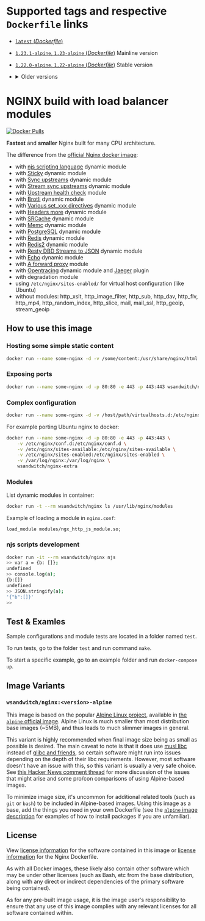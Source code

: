 # Supported tags and respective `Dockerfile` links

- [`latest` (*Dockerfile*)](https://github.com/wsandwitch/docker-nginx/blob/master/Dockerfile)
- [`1.23.1-alpine`, `1.23-alpine` (*Dockerfile*)](https://github.com/wsandwitch/docker-nginx/blob/v1.23.1/Dockerfile) Mainline version
- [`1.22.0-alpine`, `1.22-alpine` (*Dockerfile*)](https://github.com/wsandwitch/docker-nginx/blob/v1.22.0/Dockerfile) Stable version
- <details><summary>Older versions</summary>

  - [`1.21.6-alpine`, `1.21-alpine` (*Dockerfile*)](https://github.com/wsandwitch/docker-nginx/blob/v1.21.6/Dockerfile)
  - [`1.20.1-alpine`, `1.20-alpine` (*Dockerfile*)](https://github.com/wsandwitch/docker-nginx/blob/v1.20.1/Dockerfile)
  - [`1.19.10-alpine`, `1.19-alpine` (*Dockerfile*)](https://github.com/wsandwitch/docker-nginx/blob/v1.19.10/Dockerfile)
  - [`1.18.0-alpine`, `1.18-alpine` (*Dockerfile*)](https://github.com/wsandwitch/docker-nginx/blob/v1.18.0/Dockerfile)
  - [`1.17.10-alpine`, `1.17-alpine` (*Dockerfile*)](https://github.com/wsandwitch/docker-nginx/blob/v1.17.10/Dockerfile)
  - [`1.16.0-alpine`, `1.16-alpine` (*Dockerfile*)](https://github.com/wsandwitch/docker-nginx/blob/v1.16.0/Dockerfile)
  - [`1.15.12-alpine`, `1.15-alpine` (*Dockerfile*)](https://github.com/wsandwitch/docker-nginx/blob/v1.15.12/Dockerfile)
  - [`1.14.2-alpine`, `1.14-alpine` (*Dockerfile*)](https://github.com/wsandwitch/docker-nginx/blob/v1.14.2/Dockerfile)
</details>

# NGINX build with load balancer modules
[![Docker Pulls](https://img.shields.io/docker/pulls/wsandwitch/nginx.svg)](https://hub.docker.com/r/wsandwitch/nginx/)

**Fastest** and **smaller** Nginx built for many CPU architecture.

The difference from the [official Nginx docker image](https://hub.docker.com/_/nginx):

- with [njs scripting language](http://nginx.org/en/docs/njs/) dynamic module
- with [Sticky](https://github.com/levonet/nginx-sticky-module-ng) dynamic module
- with [Sync upstreams](https://github.com/weibocom/nginx-upsync-module#readme) dynamic module
- with [Stream sync upstreams](https://github.com/xiaokai-wang/nginx-stream-upsync-module#readme) dynamic module
- with [Upstream health check](https://github.com/2Fast2BCn/nginx_upstream_check_module#readme) module
- with [Brotli](https://github.com/google/ngx_brotli#readme) dynamic module
- with [Various set_xxx directives](https://github.com/openresty/set-misc-nginx-module#readme) dynamic module
- with [Headers more](https://github.com/openresty/headers-more-nginx-module#readme) dynamic module
- with [SRCache](https://github.com/openresty/srcache-nginx-module) dynamic module
- with [Memc](https://github.com/openresty/memc-nginx-module) dynamic module
- with [PostgreSQL](https://github.com/openresty/ngx_postgres) dynamic module
- with [Redis](https://www.nginx.com/resources/wiki/modules/redis/) dynamic module
- with [Redis2](https://github.com/openresty/redis2-nginx-module) dynamic module
- with [Resty DBD Streams to JSON](https://github.com/openresty/rds-json-nginx-module) dynamic module
- with [Echo](https://github.com/openresty/echo-nginx-module) dynamic module
- with [A forward proxy](https://github.com/chobits/ngx_http_proxy_connect_module) module
- with [Opentracing](https://github.com/opentracing-contrib/nginx-opentracing) dynamic module
  and [Jaeger](https://github.com/jaegertracing/jaeger-client-cpp) plugin
- with degradation module
- using `/etc/nginx/sites-enabled/` for virtual host configuration (like Ubuntu)
- without modules: http_xslt, http_image_filter, http_sub, http_dav, http_flv, http_mp4, http_random_index, http_slice, mail, mail_ssl, http_geoip, stream_geoip

## How to use this image

### Hosting some simple static content

```sh
docker run --name some-nginx -d -v /some/content:/usr/share/nginx/html:ro wsandwitch/nginx
```

### Exposing ports

```sh
docker run --name some-nginx -d -p 80:80 -e 443 -p 443:443 wsandwitch/nginx
```

### Complex configuration

```sh
docker run --name some-nginx -d -v /host/path/virtualhosts.d:/etc/nginx/sites-enabled:ro wsandwitch/nginx
```
For example porting Ubuntu nginx to docker:

```sh
docker run --name some-nginx -d -p 80:80 -e 443 -p 443:443 \
    -v /etc/nginx/conf.d:/etc/nginx/conf.d \
    -v /etc/nginx/sites-available:/etc/nginx/sites-available \
    -v /etc/nginx/sites-enabled:/etc/nginx/sites-enabled \
    -v /var/log/nginx:/var/log/nginx \
    wsandwitch/nginx-extra
```

### Modules

List dynamic modules in container:

```sh
docker run -t --rm wsandwitch/nginx ls /usr/lib/nginx/modules
```

Example of loading a module in `nginx.conf`:

```
load_module modules/ngx_http_js_module.so;
```

### njs scripts development

```sh
docker run -it --rm wsandwitch/nginx njs
>> var a = {b: []};
undefined
>> console.log(a);
{b:[]}
undefined
>> JSON.stringify(a);
'{"b":[]}'
>>
```

## Test & Examles

Sample configurations and module tests are located in a folder named `test`.

To run tests, go to the folder `test` and run command `make`.

To start a specific example, go to an example folder and run `docker-compose up`.

## Image Variants

### `wsandwitch/nginx:<version>-alpine`

This image is based on the popular [Alpine Linux project](http://alpinelinux.org/), available in [the `alpine` official image](https://hub.docker.com/_/alpine).
Alpine Linux is much smaller than most distribution base images (~5MB), and thus leads to much slimmer images in general.

This variant is highly recommended when final image size being as small as possible is desired. The main caveat to note is that it does use [musl libc](http://www.musl-libc.org/) instead of [glibc and friends](http://www.etalabs.net/compare_libcs.html), so certain software might run into issues depending on the depth of their libc requirements. However, most software doesn't have an issue with this, so this variant is usually a very safe choice.
See [this Hacker News comment thread](https://news.ycombinator.com/item?id=10782897) for more discussion of the issues that might arise and some pro/con comparisons of using Alpine-based images.

To minimize image size, it's uncommon for additional related tools (such as `git` or `bash`) to be included in Alpine-based images. Using this image as a base, add the things you need in your own Dockerfile (see the [`alpine` image description](https://hub.docker.com/_/alpine/) for examples of how to install packages if you are unfamiliar).

## License

View [license information](http://nginx.org/LICENSE) for the software contained in this image or [license information](https://github.com/levonet/docker-nginx/blob/master/LICENSE) for the Nginx Dockerfile.

As with all Docker images, these likely also contain other software which may be under other licenses (such as Bash, etc from the base distribution, along with any direct or indirect dependencies of the primary software being contained).

As for any pre-built image usage, it is the image user's responsibility to ensure that any use of this image complies with any relevant licenses for all software contained within.
